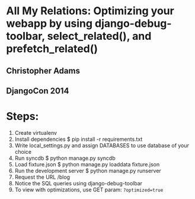 # All My Relations: Optimizing your webapp by using django-debug-toolbar, select_related(), and prefetch_related()

## Christopher Adams
## DjangoCon 2014

# Steps:
1. Create virtualenv
2. Install dependencies
  $ pip install -r requirements.txt
3. Write local_settings.py and assign DATABASES to use database of your choice
4. Run syncdb
  $ python manage.py syncdb
5. Load fixture.json
  $ python manage.py loaddata fixture.json
6. Run the development server
  $ python manage.py runserver
7. Request the URL /blog
8. Notice the SQL queries using django-debug-toolbar
9. To view with optimizations, use GET param: `?optimized=true`
